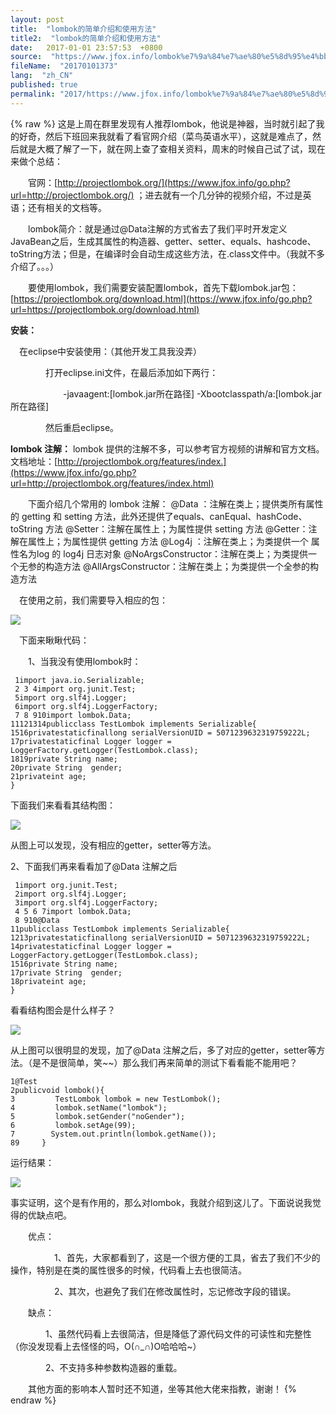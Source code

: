 ```yaml
---
layout: post
title:  "lombok的简单介绍和使用方法"
title2:  "lombok的简单介绍和使用方法"
date:   2017-01-01 23:57:53  +0800
source:  "https://www.jfox.info/lombok%e7%9a%84%e7%ae%80%e5%8d%95%e4%bb%8b%e7%bb%8d%e5%92%8c%e4%bd%bf%e7%94%a8%e6%96%b9%e6%b3%95-2.html"
fileName:  "20170101373"
lang:  "zh_CN"
published: true
permalink: "2017/https://www.jfox.info/lombok%e7%9a%84%e7%ae%80%e5%8d%95%e4%bb%8b%e7%bb%8d%e5%92%8c%e4%bd%bf%e7%94%a8%e6%96%b9%e6%b3%95-2.html"
---
```

{% raw %}
这是上周在群里发现有人推荐lombok，他说是神器，当时就引起了我的好奇，然后下班回来我就看了看官网介绍（菜鸟英语水平），这就是难点了，然后就是大概了解了一下，就在网上查了查相关资料，周末的时候自己试了试，现在来做个总结：

　　官网：[http://projectlombok.org/](https://www.jfox.info/go.php?url=http://projectlombok.org/)  ；进去就有一个几分钟的视频介绍，不过是英语；还有相关的文档等。

　　lombok简介：就是通过@Data注解的方式省去了我们平时开发定义JavaBean之后，生成其属性的构造器、getter、setter、equals、hashcode、toString方法；但是，在编译时会自动生成这些方法，在.class文件中。（我就不多介绍了。。。）

　　要使用lombok，我们需要安装配置lombok，首先下载lombok.jar包：[https://projectlombok.org/download.html](https://www.jfox.info/go.php?url=https://projectlombok.org/download.html)

**安装：**

　在eclipse中安装使用：（其他开发工具我没弄）

　　　　打开eclipse.ini文件，在最后添加如下两行：

　　　　　　-javaagent:[lombok.jar所在路径] 
-Xbootclasspath/a:[lombok.jar所在路径]

　　　　然后重启eclipse。　

**lombok 注解：**
lombok 提供的注解不多，可以参考官方视频的讲解和官方文档。
文档地址：[http://projectlombok.org/features/index.](https://www.jfox.info/go.php?url=http://projectlombok.org/features/index.html)

 　　下面介绍几个常用的 lombok 注解：
@Data ：注解在类上；提供类所有属性的 getting 和 setting 方法，此外还提供了equals、canEqual、hashCode、toString 方法
@Setter：注解在属性上；为属性提供 setting 方法
@Getter：注解在属性上；为属性提供 getting 方法
@Log4j ：注解在类上；为类提供一个 属性名为log 的 log4j 日志对象
@NoArgsConstructor：注解在类上；为类提供一个无参的构造方法
@AllArgsConstructor：注解在类上；为类提供一个全参的构造方法

　在使用之前，我们需要导入相应的包：

![](52b80f8.png)

　下面来瞅瞅代码：

　　1、当我没有使用lombok时：

     1import java.io.Serializable;
     2 3 4import org.junit.Test;
     5import org.slf4j.Logger;
     6import org.slf4j.LoggerFactory;
     7 8 910import lombok.Data;
    11121314publicclass TestLombok implements Serializable{
    1516privatestaticfinallong serialVersionUID = 5071239632319759222L;
    17privatestaticfinal Logger logger = LoggerFactory.getLogger(TestLombok.class);
    1819private String name;
    20private String  gender;
    21privateint age;
    }

下面我们来看看其结构图：

![](8508808.png)

从图上可以发现，没有相应的getter，setter等方法。

2、下面我们再来看看加了@Data 注解之后

     1import org.junit.Test;
     2import org.slf4j.Logger;
     3import org.slf4j.LoggerFactory;
     4 5 6 7import lombok.Data;
     8 910@Data
    11publicclass TestLombok implements Serializable{
    1213privatestaticfinallong serialVersionUID = 5071239632319759222L;
    14privatestaticfinal Logger logger = LoggerFactory.getLogger(TestLombok.class);
    1516private String name;
    17private String  gender;
    18privateint age;
    }

看看结构图会是什么样子？

![](de20204.png)

从上图可以很明显的发现，加了@Data 注解之后，多了对应的getter，setter等方法。（是不是很简单，笑~~）那么我们再来简单的测试下看看能不能用吧？

    1@Test
    2publicvoid lombok(){
    3         TestLombok lombok = new TestLombok();
    4         lombok.setName("lombok");
    5         lombok.setGender("noGender");
    6         lombok.setAge(99);
    7        System.out.println(lombok.getName());
    89     }

运行结果：

![](0114fae.png)

事实证明，这个是有作用的，那么对lombok，我就介绍到这儿了。下面说说我觉得的优缺点吧。

　　优点：

　　　　　1、首先，大家都看到了，这是一个很方便的工具，省去了我们不少的操作，特别是在类的属性很多的时候，代码看上去也很简洁。

　　　　　2、其次，也避免了我们在修改属性时，忘记修改字段的错误。

　　缺点：

　　　　1、虽然代码看上去很简洁，但是降低了源代码文件的可读性和完整性（你没发现看上去怪怪的吗，O(∩_∩)O哈哈哈~）

　　　　2、不支持多种参数构造器的重载。

　　其他方面的影响本人暂时还不知道，坐等其他大佬来指教，谢谢！
{% endraw %}